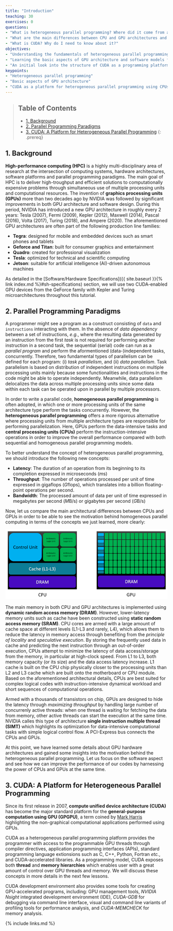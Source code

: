 ```yaml
---
title: "Introduction"
teaching: 30
exercises: 0
questions:
- "What is heterogeneous parallel programming? Where did it come from and how did it evolve?"
- "What are the main differences between CPU and GPU architectures and their relation to parallel programming paradigms?"
- "What is CUDA? Why do I need to know about it?"
objectives:
- "Understanding the fundamentals of heterogeneous parallel programming"
- "Learning the basic aspects of GPU architecture and software models for heterogeneous parallel programming"
- "An initial look into the structure of CUDA as a programming platform and model"
keypoints:
- "Heterogeneous parallel programming"
- "Basic aspects of GPU architecture"
- "CUDA as a platform for heterogeneous parallel programming using CPUs and GPUs"
---
```


> ## Table of Contents
> - [1. Background](#1-background)
> - [2. Parallel Programming Paradigms](#2-parallel-programming-paradigms)
> - [3. CUDA: A Platform for Heterogeneous Parallel Programming](#3-cuda-a-platform-for-heterogeneous-parallel-programming)
{: .prereq}

## 1. Background

**High-performance computing (HPC)** is a highly multi-disciplinary area of research
at the intersection of computing systems, hardware architectures, software platforms
and parallel programming paradigms. The main goal of HPC is to deliver high-troughput 
and efficient solutions to computationally expensive problems through simultaneous use
of multiple processing units and computational resources.
The invention of **graphics processing units (GPUs)** more than two decades 
ago by NVIDIA was followed by significant improvements in both GPU architecture and
software design. During this period, NVIDIA has introduced a new GPU architecture in
roughly every 2 years: Tesla (2007), Fermi (2009), Kepler (2012), Maxwell (2014),
Pascal (2016), Volta (2017), Turing (2018), and Ampere (2020). The aforementioned
GPU architectures are often part of the following production line families:

- **Tegra**: designed for mobile and embedded devices such as smart phones and tablets
- **Geforce and Titan**: built for consumer graphics and entertainment
- **Quadro**: created for professional visualization
- **Tesla**: optimized for technical and scientific computing
- **Jetson**: suitable for artificial intelligence (AI)-driven autonomous machines

<!-- + **AGX Xavier** and **Xavier NX** (Compute Capability = 7.2) Vol
+ **Nano** (Compute Capability = 5.3) Maxwell architectu
+ **TX2** (Compute Capability = 6.2) Pascal architectu
+ **TX1** (Compute Capability = 5.3) Maxwell G
+ **X1** (Compute Capability = 5.3) Tegra GPU -->

As detailed in the [Software/Hardware Specifications]({{ site.baseurl }}{% link index.md %}#sh-specifications)
section, we will use two CUDA-enabled GPU devices from the GeForce family 
with Kepler and Turing microarchitectures throughout this tutorial.

## 2. Parallel Programming Paradigms

A programmer might see a program as a construct consisting of
`data` and `instructions` interacting with them. In the absence
of *data dependency* between a set of instructions, *e.g.*, where 
the resulting data generated by an instruction from the first *task* is
not required for performing another instruction in a second task,
the sequential (serial) code can run as a *parallel program* and perform 
the aformentioned (data-)independent tasks, concurrently.
Therefore, two fundamental types of parallelism can be defined
for each program: (i) *task parallelism*, and (ii) *data parallelism*.
Task parallelism is based on distribution of independent instructions on 
multiple processing units mainly because some functionalities and instructions
in the code might be able to operate independently. Meanwhile, data parallelism
delocalizes the data across multiple processing units since some data 
within each task can be operated upon in parallel by multiple processors.

In order to write a parallel code, **homogeneous parallel programming**
is often adopted, in which one or more processing units of the same architecture type
perform the tasks concurrently. However, the **heterogeneous parallel programming**
offers a more rigorous alternative where processing units from multiple architecture
types are responsible for performing parallelization. Here, GPUs perform the
data-intensive tasks and **central processing units (CPUs)** perform the 
instruction-intensive operations in order to improve the overall performance
compared with both sequential and homogeneous parallel programming models.

To better understand the concept of heterogeneous parallel programming,
we should introduce the following new concepts:

- **Latency**: The duration of an operation from its beginning to its completion expressed in microseconds (*m*s)
- **Throughput**: The number of operations processed per unit of time expressed in gigaflops (*G*flops), which
translates into a billion floating-point operations per second.
- **Bandwidth**: The processed amount of data per unit of time expressed in megabytes per second (*M*B/s) 
or gigabytes per second (*G*B/s)

Now, let us compare the main architectural differences between CPUs and GPUs
in order to be able to see the motivation behind homogeneous parallel computing
in terms of the concepts we just learned, more clearly:

![Figure 1](../fig/CPU_GPU_comparison.png)

The main memory in both CPU and GPU architectures is implemented using
**dynamic random access memory (DRAM)**. However, lower-latency memory
units such as cache have been constructed using 
**static random access memory (SRAM)**. CPU cores are armed with a large 
amount of cache space at different levels (L1-L3 and rarely, L4), 
which allows them to reduce the latency in memory access through benefiting from
the *principle of locality* and *speculative execution*. By storing the frequently 
used data in cache and predicting the next instruction through an out-of-order
execution, CPUs attempt to minimize the latency of data access/storage from the memory,
in particular at high-clock speed. From L1 to L3, both memory capacity (or its size)
and the data access latency increase. L1 cache is built on the CPU chip physically 
closer to the processing units than L2 and L3 cache which are built onto the 
motherboard or CPU module. Based on the aforementioned architectural details,
CPUs are best suited for complex logical codes with instruction-intensive dynamical 
workload and short sequences of computational operations.

Armed with a thousands of transistors on chip, GPUs are designed to hide the latency through 
*maximizing throughput* by handling large number of concurrenly active threads:
when one thread is waiting for fetching the data from memory, other active threads can start the
execution at the same time. NVIDIA calles this type of architecture
**single instruction multiple thread (SIMT)** which highlights its optimization 
for data-intensive computational tasks with simple logical control flow. A PCI-Express bus
connects the CPUs and GPUs.

At this point, we have learned some details about GPU hardware architectures and 
gained some insights into the motivation behind the heterogeneous parallel programming.
Let us focus on the software aspect and see how we can improve the performance 
of our codes by harnessing the power of CPUs and GPUs at the same time.

## 3. CUDA: A Platform for Heterogeneous Parallel Programming

Since its first release in 2007, **compute unified device architecture (CUDA)**
has become the major standard platform for the **general-purpose
computation using GPU (GPGPU)**, a term coined by
[Mark Harris](https://developer.nvidia.com/blog/author/mharris) highlighting
the non-graphical computational applications performed using GPUs.

CUDA as a heterogeneous parallel programming platform provides the programmer with access
to the programmable GPU threads through compiler directives, application programming 
interfaces (APIs), standard programming language extionsions such as C, C++, Python, 
Fortran *etc.*, and CUDA-accelerated libraries. As a programming model, CUDA exposes 
both **thread** and **memory hierarchies** which enables user with a great amount of 
control over GPU threads and memory. We will discuss these concepts in more details in 
the next few lessons.

CUDA development environment also provides some tools for creating GPU-accelerated
programs, including: GPU management tools, *NVIDIA Nsight* integrated development 
environment (IDE), *CUDA-GDB* for debugging via command line interface, 
visual and command line variants of profiling tools for performance analysis, and 
*CUDA-MEMCHECK* for memory analysis.

{% include links.md %}

